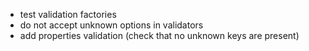 * test validation factories
* do not accept unknown options in validators
* add properties validation (check that no unknown keys are present)
